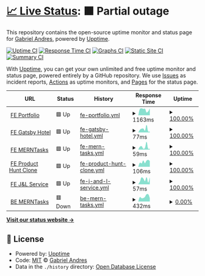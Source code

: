 # [📈 Live Status](https://demo.upptime.js.org): <!--live status--> **🟧 Partial outage**

This repository contains the open-source uptime monitor and status page for [Gabriel Andres](https://gabrandalisse.vercel.app/), powered by [Upptime](https://github.com/upptime/upptime).

[![Uptime CI](https://github.com/gabrandalisse/upptime/workflows/Uptime%20CI/badge.svg)](https://github.com/gabrandalisse/upptime/actions?query=workflow%3A%22Uptime+CI%22)
[![Response Time CI](https://github.com/gabrandalisse/upptime/workflows/Response%20Time%20CI/badge.svg)](https://github.com/gabrandalisse/upptime/actions?query=workflow%3A%22Response+Time+CI%22)
[![Graphs CI](https://github.com/gabrandalisse/upptime/workflows/Graphs%20CI/badge.svg)](https://github.com/gabrandalisse/upptime/actions?query=workflow%3A%22Graphs+CI%22)
[![Static Site CI](https://github.com/gabrandalisse/upptime/workflows/Static%20Site%20CI/badge.svg)](https://github.com/gabrandalisse/upptime/actions?query=workflow%3A%22Static+Site+CI%22)
[![Summary CI](https://github.com/gabrandalisse/upptime/workflows/Summary%20CI/badge.svg)](https://github.com/gabrandalisse/upptime/actions?query=workflow%3A%22Summary+CI%22)

With [Upptime](https://upptime.js.org), you can get your own unlimited and free uptime monitor and status page, powered entirely by a GitHub repository. We use [Issues](https://github.com/gabrandalisse/upptime/issues) as incident reports, [Actions](https://github.com/gabrandalisse/upptime/actions) as uptime monitors, and [Pages](https://demo.upptime.js.org) for the status page.

<!--start: status pages-->
<!-- This summary is generated by Upptime (https://github.com/upptime/upptime) -->
<!-- Do not edit this manually, your changes will be overwritten -->
<!-- prettier-ignore -->
| URL | Status | History | Response Time | Uptime |
| --- | ------ | ------- | ------------- | ------ |
| <img alt="" src="https://gabrandalisse.vercel.app/favicon.ico" height="13"> [FE Portfolio](https://gabrandalisse.vercel.app/) | 🟩 Up | [fe-portfolio.yml](https://github.com/gabrandalisse/upptime/commits/HEAD/history/fe-portfolio.yml) | <details><summary><img alt="Response time graph" src="./graphs/fe-portfolio/response-time-week.png" height="20"> 1163ms</summary><br><a href="https://gabrandalisse.github.io/upptime/history/fe-portfolio"><img alt="Response time 1285" src="https://img.shields.io/endpoint?url=https%3A%2F%2Fraw.githubusercontent.com%2Fgabrandalisse%2Fupptime%2FHEAD%2Fapi%2Ffe-portfolio%2Fresponse-time.json"></a><br><a href="https://gabrandalisse.github.io/upptime/history/fe-portfolio"><img alt="24-hour response time 1395" src="https://img.shields.io/endpoint?url=https%3A%2F%2Fraw.githubusercontent.com%2Fgabrandalisse%2Fupptime%2FHEAD%2Fapi%2Ffe-portfolio%2Fresponse-time-day.json"></a><br><a href="https://gabrandalisse.github.io/upptime/history/fe-portfolio"><img alt="7-day response time 1163" src="https://img.shields.io/endpoint?url=https%3A%2F%2Fraw.githubusercontent.com%2Fgabrandalisse%2Fupptime%2FHEAD%2Fapi%2Ffe-portfolio%2Fresponse-time-week.json"></a><br><a href="https://gabrandalisse.github.io/upptime/history/fe-portfolio"><img alt="30-day response time 1285" src="https://img.shields.io/endpoint?url=https%3A%2F%2Fraw.githubusercontent.com%2Fgabrandalisse%2Fupptime%2FHEAD%2Fapi%2Ffe-portfolio%2Fresponse-time-month.json"></a><br><a href="https://gabrandalisse.github.io/upptime/history/fe-portfolio"><img alt="1-year response time 1287" src="https://img.shields.io/endpoint?url=https%3A%2F%2Fraw.githubusercontent.com%2Fgabrandalisse%2Fupptime%2FHEAD%2Fapi%2Ffe-portfolio%2Fresponse-time-year.json"></a></details> | <details><summary><a href="https://gabrandalisse.github.io/upptime/history/fe-portfolio">100.00%</a></summary><a href="https://gabrandalisse.github.io/upptime/history/fe-portfolio"><img alt="All-time uptime 99.99%" src="https://img.shields.io/endpoint?url=https%3A%2F%2Fraw.githubusercontent.com%2Fgabrandalisse%2Fupptime%2FHEAD%2Fapi%2Ffe-portfolio%2Fuptime.json"></a><br><a href="https://gabrandalisse.github.io/upptime/history/fe-portfolio"><img alt="24-hour uptime 100.00%" src="https://img.shields.io/endpoint?url=https%3A%2F%2Fraw.githubusercontent.com%2Fgabrandalisse%2Fupptime%2FHEAD%2Fapi%2Ffe-portfolio%2Fuptime-day.json"></a><br><a href="https://gabrandalisse.github.io/upptime/history/fe-portfolio"><img alt="7-day uptime 100.00%" src="https://img.shields.io/endpoint?url=https%3A%2F%2Fraw.githubusercontent.com%2Fgabrandalisse%2Fupptime%2FHEAD%2Fapi%2Ffe-portfolio%2Fuptime-week.json"></a><br><a href="https://gabrandalisse.github.io/upptime/history/fe-portfolio"><img alt="30-day uptime 100.00%" src="https://img.shields.io/endpoint?url=https%3A%2F%2Fraw.githubusercontent.com%2Fgabrandalisse%2Fupptime%2FHEAD%2Fapi%2Ffe-portfolio%2Fuptime-month.json"></a><br><a href="https://gabrandalisse.github.io/upptime/history/fe-portfolio"><img alt="1-year uptime 99.98%" src="https://img.shields.io/endpoint?url=https%3A%2F%2Fraw.githubusercontent.com%2Fgabrandalisse%2Fupptime%2FHEAD%2Fapi%2Ffe-portfolio%2Fuptime-year.json"></a></details>
| <img alt="" src="https://icons.duckduckgo.com/ip3/hotel-gatsby-react.netlify.app.ico" height="13"> [FE Gatsby Hotel](https://hotel-gatsby-react.netlify.app/) | 🟩 Up | [fe-gatsby-hotel.yml](https://github.com/gabrandalisse/upptime/commits/HEAD/history/fe-gatsby-hotel.yml) | <details><summary><img alt="Response time graph" src="./graphs/fe-gatsby-hotel/response-time-week.png" height="20"> 77ms</summary><br><a href="https://gabrandalisse.github.io/upptime/history/fe-gatsby-hotel"><img alt="Response time 251" src="https://img.shields.io/endpoint?url=https%3A%2F%2Fraw.githubusercontent.com%2Fgabrandalisse%2Fupptime%2FHEAD%2Fapi%2Ffe-gatsby-hotel%2Fresponse-time.json"></a><br><a href="https://gabrandalisse.github.io/upptime/history/fe-gatsby-hotel"><img alt="24-hour response time 20" src="https://img.shields.io/endpoint?url=https%3A%2F%2Fraw.githubusercontent.com%2Fgabrandalisse%2Fupptime%2FHEAD%2Fapi%2Ffe-gatsby-hotel%2Fresponse-time-day.json"></a><br><a href="https://gabrandalisse.github.io/upptime/history/fe-gatsby-hotel"><img alt="7-day response time 77" src="https://img.shields.io/endpoint?url=https%3A%2F%2Fraw.githubusercontent.com%2Fgabrandalisse%2Fupptime%2FHEAD%2Fapi%2Ffe-gatsby-hotel%2Fresponse-time-week.json"></a><br><a href="https://gabrandalisse.github.io/upptime/history/fe-gatsby-hotel"><img alt="30-day response time 191" src="https://img.shields.io/endpoint?url=https%3A%2F%2Fraw.githubusercontent.com%2Fgabrandalisse%2Fupptime%2FHEAD%2Fapi%2Ffe-gatsby-hotel%2Fresponse-time-month.json"></a><br><a href="https://gabrandalisse.github.io/upptime/history/fe-gatsby-hotel"><img alt="1-year response time 198" src="https://img.shields.io/endpoint?url=https%3A%2F%2Fraw.githubusercontent.com%2Fgabrandalisse%2Fupptime%2FHEAD%2Fapi%2Ffe-gatsby-hotel%2Fresponse-time-year.json"></a></details> | <details><summary><a href="https://gabrandalisse.github.io/upptime/history/fe-gatsby-hotel">100.00%</a></summary><a href="https://gabrandalisse.github.io/upptime/history/fe-gatsby-hotel"><img alt="All-time uptime 99.98%" src="https://img.shields.io/endpoint?url=https%3A%2F%2Fraw.githubusercontent.com%2Fgabrandalisse%2Fupptime%2FHEAD%2Fapi%2Ffe-gatsby-hotel%2Fuptime.json"></a><br><a href="https://gabrandalisse.github.io/upptime/history/fe-gatsby-hotel"><img alt="24-hour uptime 100.00%" src="https://img.shields.io/endpoint?url=https%3A%2F%2Fraw.githubusercontent.com%2Fgabrandalisse%2Fupptime%2FHEAD%2Fapi%2Ffe-gatsby-hotel%2Fuptime-day.json"></a><br><a href="https://gabrandalisse.github.io/upptime/history/fe-gatsby-hotel"><img alt="7-day uptime 100.00%" src="https://img.shields.io/endpoint?url=https%3A%2F%2Fraw.githubusercontent.com%2Fgabrandalisse%2Fupptime%2FHEAD%2Fapi%2Ffe-gatsby-hotel%2Fuptime-week.json"></a><br><a href="https://gabrandalisse.github.io/upptime/history/fe-gatsby-hotel"><img alt="30-day uptime 100.00%" src="https://img.shields.io/endpoint?url=https%3A%2F%2Fraw.githubusercontent.com%2Fgabrandalisse%2Fupptime%2FHEAD%2Fapi%2Ffe-gatsby-hotel%2Fuptime-month.json"></a><br><a href="https://gabrandalisse.github.io/upptime/history/fe-gatsby-hotel"><img alt="1-year uptime 99.99%" src="https://img.shields.io/endpoint?url=https%3A%2F%2Fraw.githubusercontent.com%2Fgabrandalisse%2Fupptime%2FHEAD%2Fapi%2Ffe-gatsby-hotel%2Fuptime-year.json"></a></details>
| <img alt="" src="https://merntasks-evo.netlify.app/favicon.ico" height="13"> [FE MERNTasks](https://merntasks-evo.netlify.app/) | 🟩 Up | [fe-mern-tasks.yml](https://github.com/gabrandalisse/upptime/commits/HEAD/history/fe-mern-tasks.yml) | <details><summary><img alt="Response time graph" src="./graphs/fe-mern-tasks/response-time-week.png" height="20"> 59ms</summary><br><a href="https://gabrandalisse.github.io/upptime/history/fe-mern-tasks"><img alt="Response time 194" src="https://img.shields.io/endpoint?url=https%3A%2F%2Fraw.githubusercontent.com%2Fgabrandalisse%2Fupptime%2FHEAD%2Fapi%2Ffe-mern-tasks%2Fresponse-time.json"></a><br><a href="https://gabrandalisse.github.io/upptime/history/fe-mern-tasks"><img alt="24-hour response time 18" src="https://img.shields.io/endpoint?url=https%3A%2F%2Fraw.githubusercontent.com%2Fgabrandalisse%2Fupptime%2FHEAD%2Fapi%2Ffe-mern-tasks%2Fresponse-time-day.json"></a><br><a href="https://gabrandalisse.github.io/upptime/history/fe-mern-tasks"><img alt="7-day response time 59" src="https://img.shields.io/endpoint?url=https%3A%2F%2Fraw.githubusercontent.com%2Fgabrandalisse%2Fupptime%2FHEAD%2Fapi%2Ffe-mern-tasks%2Fresponse-time-week.json"></a><br><a href="https://gabrandalisse.github.io/upptime/history/fe-mern-tasks"><img alt="30-day response time 206" src="https://img.shields.io/endpoint?url=https%3A%2F%2Fraw.githubusercontent.com%2Fgabrandalisse%2Fupptime%2FHEAD%2Fapi%2Ffe-mern-tasks%2Fresponse-time-month.json"></a><br><a href="https://gabrandalisse.github.io/upptime/history/fe-mern-tasks"><img alt="1-year response time 156" src="https://img.shields.io/endpoint?url=https%3A%2F%2Fraw.githubusercontent.com%2Fgabrandalisse%2Fupptime%2FHEAD%2Fapi%2Ffe-mern-tasks%2Fresponse-time-year.json"></a></details> | <details><summary><a href="https://gabrandalisse.github.io/upptime/history/fe-mern-tasks">100.00%</a></summary><a href="https://gabrandalisse.github.io/upptime/history/fe-mern-tasks"><img alt="All-time uptime 99.97%" src="https://img.shields.io/endpoint?url=https%3A%2F%2Fraw.githubusercontent.com%2Fgabrandalisse%2Fupptime%2FHEAD%2Fapi%2Ffe-mern-tasks%2Fuptime.json"></a><br><a href="https://gabrandalisse.github.io/upptime/history/fe-mern-tasks"><img alt="24-hour uptime 100.00%" src="https://img.shields.io/endpoint?url=https%3A%2F%2Fraw.githubusercontent.com%2Fgabrandalisse%2Fupptime%2FHEAD%2Fapi%2Ffe-mern-tasks%2Fuptime-day.json"></a><br><a href="https://gabrandalisse.github.io/upptime/history/fe-mern-tasks"><img alt="7-day uptime 100.00%" src="https://img.shields.io/endpoint?url=https%3A%2F%2Fraw.githubusercontent.com%2Fgabrandalisse%2Fupptime%2FHEAD%2Fapi%2Ffe-mern-tasks%2Fuptime-week.json"></a><br><a href="https://gabrandalisse.github.io/upptime/history/fe-mern-tasks"><img alt="30-day uptime 99.96%" src="https://img.shields.io/endpoint?url=https%3A%2F%2Fraw.githubusercontent.com%2Fgabrandalisse%2Fupptime%2FHEAD%2Fapi%2Ffe-mern-tasks%2Fuptime-month.json"></a><br><a href="https://gabrandalisse.github.io/upptime/history/fe-mern-tasks"><img alt="1-year uptime 99.99%" src="https://img.shields.io/endpoint?url=https%3A%2F%2Fraw.githubusercontent.com%2Fgabrandalisse%2Fupptime%2FHEAD%2Fapi%2Ffe-mern-tasks%2Fuptime-year.json"></a></details>
| <img alt="" src="https://product-hunt-clone-9e94f.web.app/favicon.ico" height="13"> [FE Product Hunt Clone](https://product-hunt-clone-9e94f.web.app/) | 🟩 Up | [fe-product-hunt-clone.yml](https://github.com/gabrandalisse/upptime/commits/HEAD/history/fe-product-hunt-clone.yml) | <details><summary><img alt="Response time graph" src="./graphs/fe-product-hunt-clone/response-time-week.png" height="20"> 106ms</summary><br><a href="https://gabrandalisse.github.io/upptime/history/fe-product-hunt-clone"><img alt="Response time 109" src="https://img.shields.io/endpoint?url=https%3A%2F%2Fraw.githubusercontent.com%2Fgabrandalisse%2Fupptime%2FHEAD%2Fapi%2Ffe-product-hunt-clone%2Fresponse-time.json"></a><br><a href="https://gabrandalisse.github.io/upptime/history/fe-product-hunt-clone"><img alt="24-hour response time 119" src="https://img.shields.io/endpoint?url=https%3A%2F%2Fraw.githubusercontent.com%2Fgabrandalisse%2Fupptime%2FHEAD%2Fapi%2Ffe-product-hunt-clone%2Fresponse-time-day.json"></a><br><a href="https://gabrandalisse.github.io/upptime/history/fe-product-hunt-clone"><img alt="7-day response time 106" src="https://img.shields.io/endpoint?url=https%3A%2F%2Fraw.githubusercontent.com%2Fgabrandalisse%2Fupptime%2FHEAD%2Fapi%2Ffe-product-hunt-clone%2Fresponse-time-week.json"></a><br><a href="https://gabrandalisse.github.io/upptime/history/fe-product-hunt-clone"><img alt="30-day response time 101" src="https://img.shields.io/endpoint?url=https%3A%2F%2Fraw.githubusercontent.com%2Fgabrandalisse%2Fupptime%2FHEAD%2Fapi%2Ffe-product-hunt-clone%2Fresponse-time-month.json"></a><br><a href="https://gabrandalisse.github.io/upptime/history/fe-product-hunt-clone"><img alt="1-year response time 112" src="https://img.shields.io/endpoint?url=https%3A%2F%2Fraw.githubusercontent.com%2Fgabrandalisse%2Fupptime%2FHEAD%2Fapi%2Ffe-product-hunt-clone%2Fresponse-time-year.json"></a></details> | <details><summary><a href="https://gabrandalisse.github.io/upptime/history/fe-product-hunt-clone">100.00%</a></summary><a href="https://gabrandalisse.github.io/upptime/history/fe-product-hunt-clone"><img alt="All-time uptime 100.00%" src="https://img.shields.io/endpoint?url=https%3A%2F%2Fraw.githubusercontent.com%2Fgabrandalisse%2Fupptime%2FHEAD%2Fapi%2Ffe-product-hunt-clone%2Fuptime.json"></a><br><a href="https://gabrandalisse.github.io/upptime/history/fe-product-hunt-clone"><img alt="24-hour uptime 100.00%" src="https://img.shields.io/endpoint?url=https%3A%2F%2Fraw.githubusercontent.com%2Fgabrandalisse%2Fupptime%2FHEAD%2Fapi%2Ffe-product-hunt-clone%2Fuptime-day.json"></a><br><a href="https://gabrandalisse.github.io/upptime/history/fe-product-hunt-clone"><img alt="7-day uptime 100.00%" src="https://img.shields.io/endpoint?url=https%3A%2F%2Fraw.githubusercontent.com%2Fgabrandalisse%2Fupptime%2FHEAD%2Fapi%2Ffe-product-hunt-clone%2Fuptime-week.json"></a><br><a href="https://gabrandalisse.github.io/upptime/history/fe-product-hunt-clone"><img alt="30-day uptime 100.00%" src="https://img.shields.io/endpoint?url=https%3A%2F%2Fraw.githubusercontent.com%2Fgabrandalisse%2Fupptime%2FHEAD%2Fapi%2Ffe-product-hunt-clone%2Fuptime-month.json"></a><br><a href="https://gabrandalisse.github.io/upptime/history/fe-product-hunt-clone"><img alt="1-year uptime 100.00%" src="https://img.shields.io/endpoint?url=https%3A%2F%2Fraw.githubusercontent.com%2Fgabrandalisse%2Fupptime%2FHEAD%2Fapi%2Ffe-product-hunt-clone%2Fuptime-year.json"></a></details>
| <img alt="" src="https://singular-pasca-0b330e.netlify.app/favicon.png" height="13"> [FE J&L Service](https://singular-pasca-0b330e.netlify.app/) | 🟩 Up | [fe-j-and-l-service.yml](https://github.com/gabrandalisse/upptime/commits/HEAD/history/fe-j-and-l-service.yml) | <details><summary><img alt="Response time graph" src="./graphs/fe-j-and-l-service/response-time-week.png" height="20"> 57ms</summary><br><a href="https://gabrandalisse.github.io/upptime/history/fe-j-and-l-service"><img alt="Response time 194" src="https://img.shields.io/endpoint?url=https%3A%2F%2Fraw.githubusercontent.com%2Fgabrandalisse%2Fupptime%2FHEAD%2Fapi%2Ffe-j-and-l-service%2Fresponse-time.json"></a><br><a href="https://gabrandalisse.github.io/upptime/history/fe-j-and-l-service"><img alt="24-hour response time 80" src="https://img.shields.io/endpoint?url=https%3A%2F%2Fraw.githubusercontent.com%2Fgabrandalisse%2Fupptime%2FHEAD%2Fapi%2Ffe-j-and-l-service%2Fresponse-time-day.json"></a><br><a href="https://gabrandalisse.github.io/upptime/history/fe-j-and-l-service"><img alt="7-day response time 57" src="https://img.shields.io/endpoint?url=https%3A%2F%2Fraw.githubusercontent.com%2Fgabrandalisse%2Fupptime%2FHEAD%2Fapi%2Ffe-j-and-l-service%2Fresponse-time-week.json"></a><br><a href="https://gabrandalisse.github.io/upptime/history/fe-j-and-l-service"><img alt="30-day response time 98" src="https://img.shields.io/endpoint?url=https%3A%2F%2Fraw.githubusercontent.com%2Fgabrandalisse%2Fupptime%2FHEAD%2Fapi%2Ffe-j-and-l-service%2Fresponse-time-month.json"></a><br><a href="https://gabrandalisse.github.io/upptime/history/fe-j-and-l-service"><img alt="1-year response time 137" src="https://img.shields.io/endpoint?url=https%3A%2F%2Fraw.githubusercontent.com%2Fgabrandalisse%2Fupptime%2FHEAD%2Fapi%2Ffe-j-and-l-service%2Fresponse-time-year.json"></a></details> | <details><summary><a href="https://gabrandalisse.github.io/upptime/history/fe-j-and-l-service">100.00%</a></summary><a href="https://gabrandalisse.github.io/upptime/history/fe-j-and-l-service"><img alt="All-time uptime 99.98%" src="https://img.shields.io/endpoint?url=https%3A%2F%2Fraw.githubusercontent.com%2Fgabrandalisse%2Fupptime%2FHEAD%2Fapi%2Ffe-j-and-l-service%2Fuptime.json"></a><br><a href="https://gabrandalisse.github.io/upptime/history/fe-j-and-l-service"><img alt="24-hour uptime 100.00%" src="https://img.shields.io/endpoint?url=https%3A%2F%2Fraw.githubusercontent.com%2Fgabrandalisse%2Fupptime%2FHEAD%2Fapi%2Ffe-j-and-l-service%2Fuptime-day.json"></a><br><a href="https://gabrandalisse.github.io/upptime/history/fe-j-and-l-service"><img alt="7-day uptime 100.00%" src="https://img.shields.io/endpoint?url=https%3A%2F%2Fraw.githubusercontent.com%2Fgabrandalisse%2Fupptime%2FHEAD%2Fapi%2Ffe-j-and-l-service%2Fuptime-week.json"></a><br><a href="https://gabrandalisse.github.io/upptime/history/fe-j-and-l-service"><img alt="30-day uptime 100.00%" src="https://img.shields.io/endpoint?url=https%3A%2F%2Fraw.githubusercontent.com%2Fgabrandalisse%2Fupptime%2FHEAD%2Fapi%2Ffe-j-and-l-service%2Fuptime-month.json"></a><br><a href="https://gabrandalisse.github.io/upptime/history/fe-j-and-l-service"><img alt="1-year uptime 100.00%" src="https://img.shields.io/endpoint?url=https%3A%2F%2Fraw.githubusercontent.com%2Fgabrandalisse%2Fupptime%2FHEAD%2Fapi%2Ffe-j-and-l-service%2Fuptime-year.json"></a></details>
| <img alt="" src="https://icons.duckduckgo.com/ip3/merntasks-server-evo.herokuapp.com.ico" height="13"> [BE MERNTasks](https://merntasks-server-evo.herokuapp.com/api/utils/health-check) | 🟥 Down | [be-mern-tasks.yml](https://github.com/gabrandalisse/upptime/commits/HEAD/history/be-mern-tasks.yml) | <details><summary><img alt="Response time graph" src="./graphs/be-mern-tasks/response-time-week.png" height="20"> 432ms</summary><br><a href="https://gabrandalisse.github.io/upptime/history/be-mern-tasks"><img alt="Response time 222" src="https://img.shields.io/endpoint?url=https%3A%2F%2Fraw.githubusercontent.com%2Fgabrandalisse%2Fupptime%2FHEAD%2Fapi%2Fbe-mern-tasks%2Fresponse-time.json"></a><br><a href="https://gabrandalisse.github.io/upptime/history/be-mern-tasks"><img alt="24-hour response time 306" src="https://img.shields.io/endpoint?url=https%3A%2F%2Fraw.githubusercontent.com%2Fgabrandalisse%2Fupptime%2FHEAD%2Fapi%2Fbe-mern-tasks%2Fresponse-time-day.json"></a><br><a href="https://gabrandalisse.github.io/upptime/history/be-mern-tasks"><img alt="7-day response time 432" src="https://img.shields.io/endpoint?url=https%3A%2F%2Fraw.githubusercontent.com%2Fgabrandalisse%2Fupptime%2FHEAD%2Fapi%2Fbe-mern-tasks%2Fresponse-time-week.json"></a><br><a href="https://gabrandalisse.github.io/upptime/history/be-mern-tasks"><img alt="30-day response time 277" src="https://img.shields.io/endpoint?url=https%3A%2F%2Fraw.githubusercontent.com%2Fgabrandalisse%2Fupptime%2FHEAD%2Fapi%2Fbe-mern-tasks%2Fresponse-time-month.json"></a><br><a href="https://gabrandalisse.github.io/upptime/history/be-mern-tasks"><img alt="1-year response time 179" src="https://img.shields.io/endpoint?url=https%3A%2F%2Fraw.githubusercontent.com%2Fgabrandalisse%2Fupptime%2FHEAD%2Fapi%2Fbe-mern-tasks%2Fresponse-time-year.json"></a></details> | <details><summary><a href="https://gabrandalisse.github.io/upptime/history/be-mern-tasks">0.00%</a></summary><a href="https://gabrandalisse.github.io/upptime/history/be-mern-tasks"><img alt="All-time uptime 19.33%" src="https://img.shields.io/endpoint?url=https%3A%2F%2Fraw.githubusercontent.com%2Fgabrandalisse%2Fupptime%2FHEAD%2Fapi%2Fbe-mern-tasks%2Fuptime.json"></a><br><a href="https://gabrandalisse.github.io/upptime/history/be-mern-tasks"><img alt="24-hour uptime 0.00%" src="https://img.shields.io/endpoint?url=https%3A%2F%2Fraw.githubusercontent.com%2Fgabrandalisse%2Fupptime%2FHEAD%2Fapi%2Fbe-mern-tasks%2Fuptime-day.json"></a><br><a href="https://gabrandalisse.github.io/upptime/history/be-mern-tasks"><img alt="7-day uptime 0.00%" src="https://img.shields.io/endpoint?url=https%3A%2F%2Fraw.githubusercontent.com%2Fgabrandalisse%2Fupptime%2FHEAD%2Fapi%2Fbe-mern-tasks%2Fuptime-week.json"></a><br><a href="https://gabrandalisse.github.io/upptime/history/be-mern-tasks"><img alt="30-day uptime 0.00%" src="https://img.shields.io/endpoint?url=https%3A%2F%2Fraw.githubusercontent.com%2Fgabrandalisse%2Fupptime%2FHEAD%2Fapi%2Fbe-mern-tasks%2Fuptime-month.json"></a><br><a href="https://gabrandalisse.github.io/upptime/history/be-mern-tasks"><img alt="1-year uptime 0.00%" src="https://img.shields.io/endpoint?url=https%3A%2F%2Fraw.githubusercontent.com%2Fgabrandalisse%2Fupptime%2FHEAD%2Fapi%2Fbe-mern-tasks%2Fuptime-year.json"></a></details>

<!--end: status pages-->

[**Visit our status website →**](https://demo.upptime.js.org)

## 📄 License

- Powered by: [Upptime](https://github.com/upptime/upptime)
- Code: [MIT](./LICENSE) © [Gabriel Andres](https://gabrandalisse.vercel.app/)
- Data in the `./history` directory: [Open Database License](https://opendatacommons.org/licenses/odbl/1-0/)
